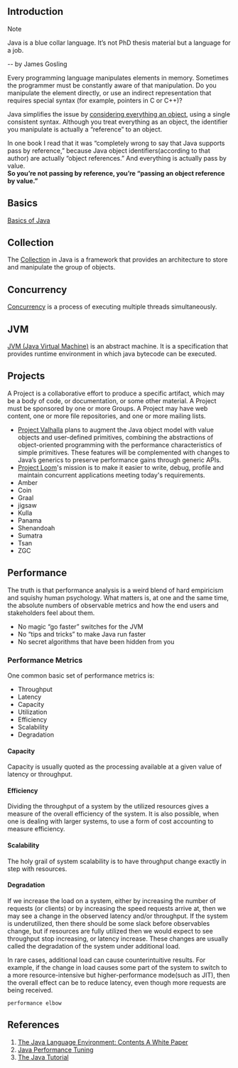 ## Introduction

> [!NOTE]
> Java is a blue collar language. It’s not PhD thesis material but a language for a job.
>
> -- by James Gosling



Every programming language manipulates elements in memory. 
Sometimes the programmer must be constantly aware of that manipulation.
Do you manipulate the element directly, or use an indirect representation that requires special syntax (for example, pointers in C or C++)?

Java simplifies the issue by [considering everything an object](/docs/CS/Java/JDK/Basic/Object.md), using a single consistent syntax. 
Although you treat everything as an object, the identifier you manipulate is actually a “reference” to an object.

In one book I read that it was “completely wrong to say that Java supports pass by reference,” because Java object identifiers(according to that author) are actually “object references.”
And everything is actually pass by value. <br>
**So you’re not passing by reference, you’re “passing an object reference by value.”** 

## Basics

[Basics of Java](/docs/CS/Java/JDK/Basic/Basic.md)



## Collection

The [Collection](/docs/CS/Java/JDK/Collection/Collection.md) in Java is a framework that provides an architecture to store and manipulate the group of objects.

## Concurrency

[Concurrency](/docs/CS/Java/JDK/Concurrency/Concurrency.md)  is a process of executing multiple threads simultaneously.

## JVM

[JVM (Java Virtual Machine)](/docs/CS/Java/JDK/JVM/JVM.md) is an abstract machine. It is a specification that provides runtime environment in which java bytecode can be executed.

## Projects

A Project is a collaborative effort to produce a specific artifact, which may be a body of code, or documentation, or some other material. 
A Project must be sponsored by one or more Groups. 
A Project may have web content, one or more file repositories, and one or more mailing lists.

- [Project Valhalla](/docs/CS/Java/JDK/Valhalla.md) plans to augment the Java object model with value objects and user-defined primitives, combining the abstractions of object-oriented programming with the performance characteristics of simple primitives.
  These features will be complemented with changes to Java’s generics to preserve performance gains through generic APIs.
- [Project Loom](/docs/CS/Java/JDK/Loom.md)'s mission is to make it easier to write, debug, profile and maintain concurrent applications meeting today's requirements.
- Amber
- Coin
- Graal
- jigsaw
- Kulla
- Panama
- Shenandoah
- Sumatra
- Tsan
- ZGC




## Performance

The truth is that performance analysis is a weird blend of hard empiricism and squishy human psychology.
What matters is, at one and the same time, the absolute numbers of observable metrics and how the end users and stakeholders feel about them.

- No magic “go faster” switches for the JVM
- No “tips and tricks” to make Java run faster
- No secret algorithms that have been hidden from you

### Performance Metrics

One common basic set of performance metrics is:

- Throughput
- Latency
- Capacity
- Utilization
- Efficiency
- Scalability
- Degradation

#### Capacity

Capacity is usually quoted as the processing available at a given value of latency or throughput.

#### Efficiency

Dividing the throughput of a system by the utilized resources gives a measure of the overall efficiency of the system.
It is also possible, when one is dealing with larger systems, to use a form of cost accounting to measure efficiency.

#### Scalability

The holy grail of system scalability is to have throughput change exactly in step with resources.

#### Degradation

If we increase the load on a system, either by increasing the number of requests (or clients) or by increasing the speed requests arrive at, then we may see a change in the observed latency and/or throughput.
If the system is underutilized, then there should be some slack before observables change, but if resources are fully utilized then we would expect to see throughput stop increasing, or latency increase.
These changes are usually called the degradation of the system under additional load.

In rare cases, additional load can cause counterintuitive results.
For example, if the change in load causes some part of the system to switch to a more resource-intensive but higher-performance mode(such as JIT),
then the overall effect can be to reduce latency, even though more requests are being received.

`performance elbow`

## References

1. [The Java Language Environment: Contents A White Paper](https://www.oracle.com/java/technologies/language-environment.html)
2. [Java Performance Tuning](http://www.javaperformancetuning.com/)
3. [The Java Tutorial](https://docs.oracle.com/javase/tutorial/)

